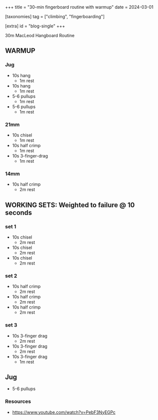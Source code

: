 +++
title = "30-min fingerboard routine with warmup"
date = 2024-03-01

[taxonomies]
tag = ["climbing", "fingerboarding"]

[extra]
id = "blog-single"
+++

30m MacLeod Hangboard Routine
## WARMUP
### Jug
- 10s hang
  - 1m rest
- 10s hang
    - 1m rest
- 5-6 pullups
    - 1m rest
- 5-6 pullups
    - 1m rest

### 21mm
- 10s chisel
    - 1m rest
- 10s half crimp
    - 1m rest
- 10s 3-finger-drag
    - 1m rest

### 14mm
- 10s half crimp
    - 2m rest

## WORKING SETS: Weighted to failure @ 10 seconds
### set 1
- 10s chisel
    - 2m rest
- 10s chisel
    - 2m rest
- 10s chisel
    - 2m rest

### set 2
- 10s half crimp
    - 2m rest
- 10s half crimp
    - 2m rest
- 10s half crimp
    - 2m rest

### set 3
- 10s 3-finger drag
    - 2m rest
- 10s 3-finger drag
    - 2m rest
- 10s 3-finger drag
    - 1m rest

## Jug
- 5-6 pullups

### Resources
- https://www.youtube.com/watch?v=PebF3NyEGPc
